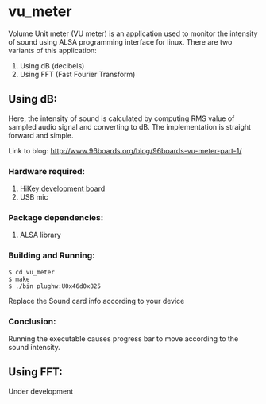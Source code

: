 # vu_meter

Volume Unit meter (VU meter) is an application used to monitor the intensity of sound using ALSA programming interface
for linux. There are two variants of this application:

1. Using dB (decibels)
2. Using FFT (Fast Fourier Transform)

## Using dB:

Here, the intensity of sound is calculated by computing RMS value of sampled audio signal and converting to dB. The
implementation is straight forward and simple.

Link to blog: http://www.96boards.org/blog/96boards-vu-meter-part-1/

### Hardware required:

1. [HiKey development board](http://www.96boards.org/product/hikey/)
2. USB mic

### Package dependencies:

1. ALSA library

### Building and Running:

``` shell
$ cd vu_meter
$ make
$ ./bin plughw:U0x46d0x825
```

Replace the Sound card info according to your device

### Conclusion:

Running the executable causes progress bar to move according to the sound intensity.

## Using FFT:

Under development
